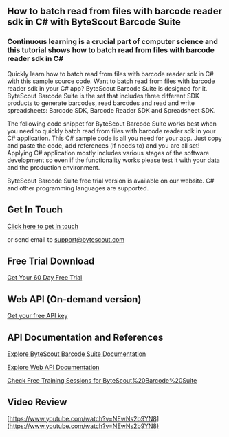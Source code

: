 ## How to batch read from files with barcode reader sdk in C# with ByteScout Barcode Suite

### Continuous learning is a crucial part of computer science and this tutorial shows how to batch read from files with barcode reader sdk in C#

Quickly learn how to batch read from files with barcode reader sdk in C# with this sample source code. Want to batch read from files with barcode reader sdk in your C# app? ByteScout Barcode Suite is designed for it. ByteScout Barcode Suite is the set that includes three different SDK products to generate barcodes, read barcodes and read and write spreadsheets: Barcode SDK, Barcode Reader SDK and Spreadsheet SDK.

The following code snippet for ByteScout Barcode Suite works best when you need to quickly batch read from files with barcode reader sdk in your C# application. This C# sample code is all you need for your app. Just copy and paste the code, add references (if needs to) and you are all set! Applying C# application mostly includes various stages of the software development so even if the functionality works please test it with your data and the production environment.

ByteScout Barcode Suite free trial version is available on our website. C# and other programming languages are supported.

## Get In Touch

[Click here to get in touch](https://bytescout.zendesk.com/hc/en-us/requests/new?subject=ByteScout%20Barcode%20Suite%20Question)

or send email to [support@bytescout.com](mailto:support@bytescout.com?subject=ByteScout%20Barcode%20Suite%20Question) 

## Free Trial Download

[Get Your 60 Day Free Trial](https://bytescout.com/download/web-installer?utm_source=github-readme)

## Web API (On-demand version)

[Get your free API key](https://pdf.co/documentation/api?utm_source=github-readme)

## API Documentation and References

[Explore ByteScout Barcode Suite Documentation](https://bytescout.com/documentation/index.html?utm_source=github-readme)

[Explore Web API Documentation](https://pdf.co/documentation/api?utm_source=github-readme)

[Check Free Training Sessions for ByteScout%20Barcode%20Suite](https://academy.bytescout.com/)

## Video Review

[https://www.youtube.com/watch?v=NEwNs2b9YN8](https://www.youtube.com/watch?v=NEwNs2b9YN8)